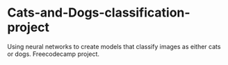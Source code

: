 # Cats-and-Dogs-classification-project
Using neural networks to create models that classify images as either cats or dogs. Freecodecamp project.
